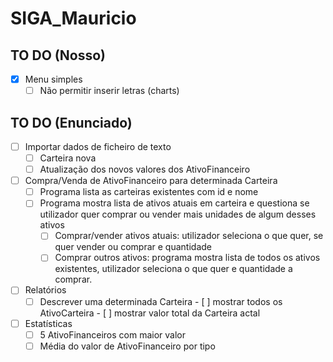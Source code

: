 # SIGA_Mauricio

## TO DO (Nosso)
- [x] Menu simples
  - [ ] Não permitir inserir letras (charts)

## TO DO (Enunciado)
- [ ] Importar dados de ficheiro de texto
  - [ ] Carteira nova
  - [ ] Atualização dos novos valores dos AtivoFinanceiro
- [ ] Compra/Venda de AtivoFinanceiro para determinada Carteira
  - [ ] Programa lista as carteiras existentes com id e nome
  - [ ] Programa mostra lista de ativos atuais em carteira e questiona se utilizador quer comprar ou vender mais unidades de algum desses ativos
    - [ ] Comprar/vender ativos atuais: utilizador seleciona o que quer, se quer vender ou comprar e quantidade
    - [ ] Comprar outros ativos: programa mostra lista de todos os ativos existentes, utilizador seleciona o que quer e quantidade a comprar.
- [ ] Relatórios
  - [ ] Descrever uma determinada Carteira
        - [ ] mostrar todos os AtivoCarteira
        - [ ] mostrar valor total da Carteira actal
- [ ] Estatísticas
  - [ ] 5 AtivoFinanceiros com maior valor
  - [ ] Média do valor de AtivoFinanceiro por tipo